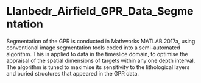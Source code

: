 # Llanbedr_Airfield_GPR_Data_Segmentation

Segmentation of the GPR is conducted in Mathworks MATLAB 2017a, using conventional image segmentation tools coded into a semi-automated algorithm. This is applied to data in the timeslice domain, to optimise the appraisal of the spatial dimensions of targets within any one depth interval. The algorithm is tuned to maximise its sensitivity to the lithological layers and buried structures that appeared in the GPR data. 
